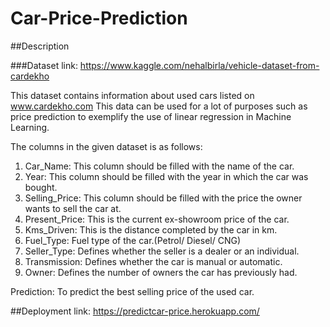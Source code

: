# Car-Price-Prediction

##Description

###Dataset link: https://www.kaggle.com/nehalbirla/vehicle-dataset-from-cardekho

This dataset contains information about used cars listed on www.cardekho.com
This data can be used for a lot of purposes such as price prediction to exemplify the use of linear regression in Machine Learning.

The columns in the given dataset is as follows:
   1. Car_Name: This column should be filled with the name of the car.
   2. Year: This column should be filled with the year in which the car was bought.
   3. Selling_Price: This column should be filled with the price the owner wants to sell the car at.
   4. Present_Price: This is the current ex-showroom price of the car.
   5. Kms_Driven: This is the distance completed by the car in km.
   6. Fuel_Type: Fuel type of the car.(Petrol/ Diesel/ CNG)
   7. Seller_Type: Defines whether the seller is a dealer or an individual.
   8. Transmission: Defines whether the car is manual or automatic.
   9. Owner: Defines the number of owners the car has previously had.

Prediction: To predict the best selling price of the used car.

##Deployment link: https://predictcar-price.herokuapp.com/
